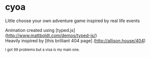 # cyoa

Little choose your own adventure game inspired by real life events

Animation created using [typed.js] (http://www.mattboldt.com/demos/typed-js/)<br/>
Heavily inspired by [this brilliant 404 page] (http://allison.house/404) 


<sub>I got 99 problems but a visa is my main one.</sub>
